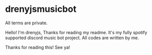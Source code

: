 # drenyjsmusicbot
All terms are private.

Hello! I'm drenyjs,
Thanks for reading my readme.
It's my fully spotify supported discord music bot project.
All codes are written by me.

Thanks for reading this! See ya!
